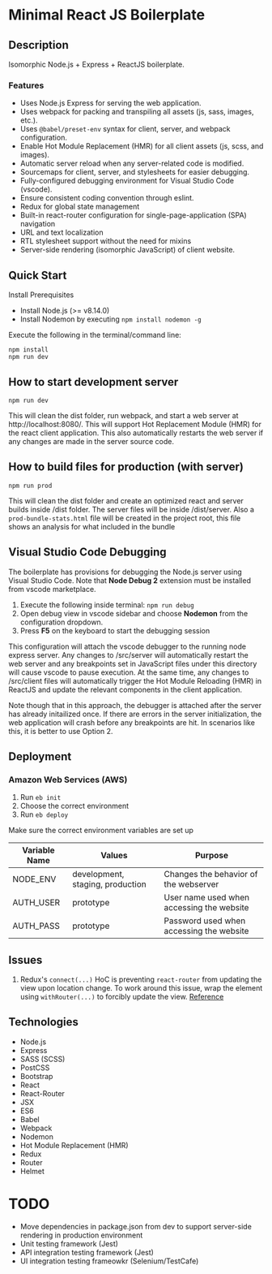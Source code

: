 # Minimal React JS Boilerplate

## Description
Isomorphic Node.js + Express + ReactJS boilerplate.

### Features
- Uses Node.js Express for serving the web application.
- Uses webpack for packing and transpiling all assets (js, sass, images, etc.).
- Uses `@babel/preset-env` syntax for client, server, and webpack configuration.
- Enable Hot Module Replacement (HMR) for all client assets (js, scss, and images).
- Automatic server reload when any server-related code is modified.
- Sourcemaps for client, server, and stylesheets for easier debugging.
- Fully-configured debugging environment for Visual Studio Code (vscode).
- Ensure consistent coding convention through eslint.
- Redux for global state management
- Built-in react-router configuration for single-page-application (SPA) navigation
- URL and text localization
- RTL stylesheet support without the need for mixins
- Server-side rendering (isomorphic JavaScript) of client website.

## Quick Start

Install Prerequisites
- Install Node.js (>= v8.14.0)
- Install Nodemon by executing `npm install nodemon -g`

Execute the following in the terminal/command line:
```
npm install
npm run dev
```

## How to start development server
`npm run dev`

This will clean the dist folder, run webpack, and start a web server at http://localhost:8080/. This will support Hot Replacement Module (HMR) for the react client application. This also automatically restarts the web server if any changes are made in the server source code.

## How to build files for production (with server)
`npm run prod`

This will clean the dist folder and create an optimized react and server builds inside /dist folder. The server files will be inside /dist/server.
Also a `prod-bundle-stats.html` file will be created in the project root, this file shows an analysis for what included in the bundle

## Visual Studio Code Debugging
The boilerplate has provisions for debugging the Node.js server using Visual Studio Code. Note that **Node Debug 2** extension must be installed from vscode marketplace.

1. Execute the following inside terminal:
`npm run debug`
1. Open debug view in vscode sidebar and choose **Nodemon** from the configuration dropdown.
1. Press **F5** on the keyboard to start the debugging session

This configuration will attach the vscode debugger to the running node express server. Any changes to /src/server will automatically restart the web server and any breakpoints set in JavaScript files under this directory will cause vscode to pause execution. At the same time, any changes to /src/client files will automatically trigger the Hot Module Reloading (HMR) in ReactJS and update the relevant components in the client application.

Note though that in this approach, the debugger is attached after the server has already initailized once. If there are errors in the server initialization, the web application will crash before any breakpoints are hit. In scenarios like this, it is better to use Option 2.

## Deployment

### Amazon Web Services (AWS)
1. Run `eb init`
1. Choose the correct environment
1. Run `eb deploy`

Make sure the correct environment variables are set up

| Variable Name | Values                           | Purpose                                   |
| ------------- | -------------------------------- | ----------------------------------------- |
| NODE_ENV      | development, staging, production | Changes the behavior of the webserver     |
| AUTH_USER     | prototype                        | User name used when accessing the website |
| AUTH_PASS     | prototype                        | Password used when accessing the website  |

## Issues
1. Redux's `connect(...)` HoC is preventing `react-router` from updating the view upon location change. To work around this issue, wrap the element using `withRouter(...)` to forcibly update the view. [Reference](https://github.com/ReactTraining/react-router/blob/master/packages/react-router/docs/guides/blocked-updates.md)

## Technologies
- Node.js
- Express
- SASS (SCSS)
- PostCSS
- Bootstrap
- React
- React-Router
- JSX
- ES6
- Babel
- Webpack
- Nodemon
- Hot Module Replacement (HMR)
- Redux
- Router
- Helmet

# TODO
- Move dependencies in package.json from dev to support server-side rendering in production environment
- Unit testing framework (Jest)
- API integration testing framework (Jest)
- UI integration testing frameowkr (Selenium/TestCafe)

